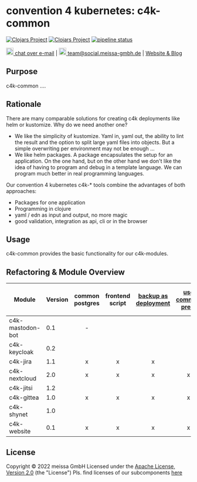 # convention 4 kubernetes: c4k-common
[![Clojars Project](https://img.shields.io/clojars/v/org.domaindrivenarchitecture/c4k-common-clj.svg)](https://clojars.org/org.domaindrivenarchitecture/c4k-common-clj) [![Clojars Project](https://img.shields.io/clojars/v/org.domaindrivenarchitecture/c4k-common-cljs.svg)](https://clojars.org/org.domaindrivenarchitecture/c4k-common-cljs) [![pipeline status](https://gitlab.com/domaindrivenarchitecture/c4k-common/badges/master/pipeline.svg)](https://gitlab.com/domaindrivenarchitecture/c4k-common/-/commits/master) 

[<img src="https://domaindrivenarchitecture.org/img/delta-chat.svg" width=20 alt="DeltaChat"> chat over e-mail](mailto:buero@meissa-gmbh.de?subject=community-chat) | [<img src="https://meissa-gmbh.de/img/community/Mastodon_Logotype.svg" width=20 alt="team@social.meissa-gmbh.de"> team@social.meissa-gmbh.de](https://social.meissa-gmbh.de/@team) | [Website & Blog](https://domaindrivenarchitecture.org)

## Purpose

c4k-common ....

## Rationale

There are many comparable solutions for creating c4k deployments like helm or kustomize. Why do we need another one?
* We like the simplicity of kustomize. Yaml in, yaml out, the ability to lint the result and the option to split large yaml files into objects. But a simple overwriting per environment may not be enough ...
* We like helm packages. A package encapsulates the setup for an application. On the one hand, but on the other hand we don't like the idea of having to program and debug in a template language. We can program much better in real programming languages.

Our convention 4 kubernetes c4k-* tools combine the advantages of both approaches:
* Packages for one application
* Programming in clojure
* yaml / edn as input and output, no more magic
* good validation, integration as api, cli or in the browser

## Usage

c4k-common provides the basic functionality for our c4k-modules.

## Refactoring & Module Overview

| Module           | Version | common postgres | frontend script | [backup as deployment][bak1] | [use common pred. ][com1] | [configs as EDN and YAML][yaml1] | [renamed test-helper][th1] | [common load-as-edn][edn1] |
|------------------|---------|:---------------:|:---------------:|:----------------------------:|:-------------------------:|:--------------------------------:|:--------------------------:|:--------------------------:|
| c4k-mastodon-bot | 0.1     |       -         |                 |                              |                           |                                  |                            |                            |
| c4k-keycloak     | 0.2     |                 |                 |                              |                           |                                  |                            |                            |
| c4k-jira         | 1.1     |       x         |       x         |        x                     |                           |                                  |                            |                            |
| c4k-nextcloud    | 2.0     |       x         |       x         |        x                     |             x             |           x                      |                            |                            |
| c4k-jitsi        | 1.2     |                 |                 |                              |                           |                                  |                            |                            |
| c4k-gittea       | 1.0     |       x         |       x         |        x                     |             x             |           x                      |            x               |                            |
| c4k-shynet       | 1.0     |                 |                 |                              |                           |                                  |                            |                            |
| c4k-website      | 0.1     |       x         |       x         |        x                     |             x             |           x                      |            x               |            x               |

[bak1]: https://gitlab.com/domaindrivenarchitecture/c4k-jira/-/merge_requests/1
[com1]: https://gitlab.com/domaindrivenarchitecture/c4k-nextcloud/-/merge_requests/3
[yaml1]: https://gitlab.com/domaindrivenarchitecture/c4k-nextcloud/-/merge_requests/4
[th1]: https://gitlab.com/domaindrivenarchitecture/c4k-gitea/-/merge_requests/1
[edn1]: https://gitlab.com/domaindrivenarchitecture/c4k-website/-/merge_requests/1

## License

Copyright © 2022 meissa GmbH
Licensed under the [Apache License, Version 2.0](LICENSE) (the "License")
Pls. find licenses of our subcomponents [here](doc/SUBCOMPONENT_LICENSE)